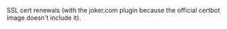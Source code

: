 SSL cert renewals (with the joker.com plugin because the official certbot image doesn't include it).
